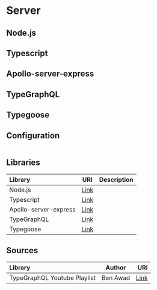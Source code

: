 # Server

## Node.js

## Typescript

## Apollo-server-express

## TypeGraphQL

## Typegoose

## Configuration

```

```

## Libraries

| Library               |                                     URI                                      | Description |
| :-------------------- | :--------------------------------------------------------------------------: | :---------- |
| Node.js               |                        [Link](https://nodejs.org/en/)                        |             |
| Typescript            |                   [Link](https://www.typescriptlang.org/)                    |             |
| Apollo-server-express | [Link](https://www.apollographql.com/docs/apollo-server/v1/servers/express/) |             |
| TypeGraphQL           |                       [Link](https://typegraphql.com/)                       |             |
| Typegoose             |                [Link](https://typegoose.github.io/typegoose/)                |             |

## Sources

| Library                      |  Author  |                                                                          URI |
| :--------------------------- | :------: | ---------------------------------------------------------------------------: |
| TypeGraphQL Youtube Playlist | Ben Awad | [Link](https://michaelstromer.nyc/books/strongly-typed-next-js/introduction) |
